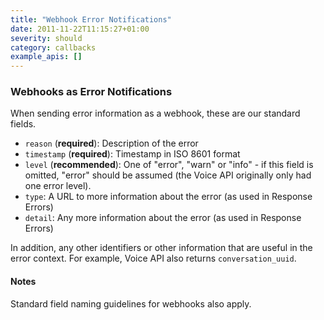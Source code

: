 ```yaml
---
title: "Webhook Error Notifications"
date: 2011-11-22T11:15:27+01:00
severity: should
category: callbacks
example_apis: []
---
```


### Webhooks as Error Notifications

When sending error information as a webhook, these are our standard fields.

* `reason` (**required**): Description of the error
* `timestamp` (**required**): Timestamp in ISO 8601 format
* `level` (**recommended**): One of "error", "warn" or "info" - if this field is omitted, "error" should be assumed (the Voice API originally only had one error level).
* `type`: A URL to more information about the error (as used in Response Errors)
* `detail`: Any more information about the error (as used in Response Errors)

In addition, any other identifiers or other information that are useful in the error context. For example, Voice API also returns `conversation_uuid`.

#### Notes

Standard field naming guidelines for webhooks also apply.
